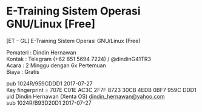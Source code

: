 # E-Training Sistem Operasi GNU/Linux [Free]
[ET - GL] E-Training Sistem Operasi GNU/Linux (Free)  

Pemateri  : Dindin Hernawan  
Kontak    : Telegram (+62 851 5694 7224) / @dindinG41TR3  
Acara     : 2 Minggu dengan 6x Pertemuan  
Biaya     : Gratis  

pub   1024R/959CDDD1 2017-07-27  
      Key fingerprint = 707E C01E AC3C 2F7F 8723  30CB 4EDB 0BF7 959C DDD1  
uid                  Dindin Hernawan (Xenta OS) <dindin_hernawan@yahoo.com>  
sub   1024R/B93D20D1 2017-07-27  

